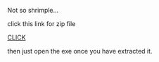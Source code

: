 Not so shrimple...

click this link for zip file

[CLICK](https://github.com/SourestOfLemons/Gamble/blob/main/build/Windows/Windows.zip?raw=true)

then just open the exe once you have extracted it.
